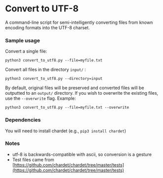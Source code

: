 # Convert to UTF-8
A command-line script for semi-intelligently converting files from known encoding formats into the UTF-8 charset.


### Sample usage
Convert a single file:

`python3 convert_to_utf8.py --file=myfile.txt`

Convert all files in the directory `input/` :

`python3 convert_to_utf8.py --directory=input`

By default, original files will be preserved and converted files will be outputted to an `output/` directory. If you wish to overwrite the existing files, use the `--overwrite` flag. Example:

`python3 convert_to_utf8.py --file=myfile.txt --overwrite`

### Dependencies
You will need to install chardet (e.g., `pip3 install chardet`)

### Notes
  - utf-8 is backwards-compatible with ascii, so conversion is a gesture
  - Test files came from [https://github.com/chardet/chardet/tree/master/tests](https://github.com/chardet/chardet/tree/master/tests)